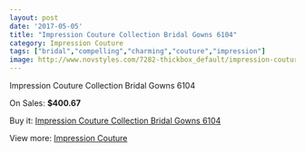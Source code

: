 ```yaml
---
layout: post
date: '2017-05-05'
title: "Impression Couture Collection Bridal Gowns 6104"
category: Impression Couture
tags: ["bridal","compelling","charming","couture","impression"]
image: http://www.novstyles.com/7282-thickbox_default/impression-couture-collection-bridal-gowns-6104.jpg
---
```

Impression Couture Collection Bridal Gowns 6104

On Sales: **$400.67**
<a href="https://www.novstyles.com/en/impression-couture/4965-impression-couture-collection-bridal-gowns-6104.html"><amp-img layout="responsive" width="600" height="600" src="//www.novstyles.com/7282-thickbox_default/impression-couture-collection-bridal-gowns-6104.jpg" alt="Impression Couture Collection Bridal Gowns 6104 0" /></a>

Buy it: [Impression Couture Collection Bridal Gowns 6104](https://www.novstyles.com/en/impression-couture/4965-impression-couture-collection-bridal-gowns-6104.html "Impression Couture Collection Bridal Gowns 6104")

View more: [Impression Couture](https://www.novstyles.com/en/31-impression-couture "Impression Couture")
